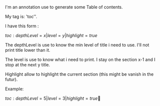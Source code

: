 I'm an annotation use to generate some Table of contents. 

My tag is: 'toc''.

I have this form : 

${toc:depthLevel=x|level=y|highlight=true}$

The depthLevel is use to know the min level of title i need to use. I'll not print title lower than it.

The level is use to know what i need to print. I stay on the section x-1 and I stop at the next y title.

Highlight allow to highlight the current section (this might be vanish in the futur).

Example:

${toc:depthLevel=5|level=3|highlight=true}$

